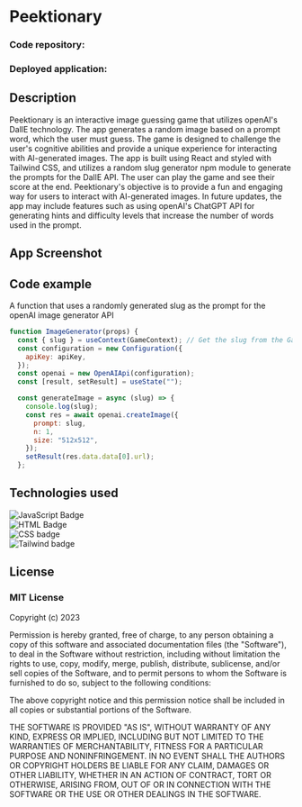 # Peektionary

### Code repository:


### Deployed application:


## Description

Peektionary is an interactive image guessing game that utilizes openAI's DallE technology. The app generates a random image based on a prompt word, which the user must guess. The game is designed to challenge the user's cognitive abilities and provide a unique experience for interacting with AI-generated images. The app is built using React and styled with Tailwind CSS, and utilizes a random slug generator npm module to generate the prompts for the DallE API. The user can play the game and see their score at the end. Peektionary's objective is to provide a fun and engaging way for users to interact with AI-generated images. In future updates, the app may include features such as using openAI's ChatGPT API for generating hints and difficulty levels that increase the number of words used in the prompt.


## App Screenshot

## Code example

A function that uses a randomly generated slug as the prompt for the openAI image generator API

```js
function ImageGenerator(props) {
  const { slug } = useContext(GameContext); // Get the slug from the GameContext
  const configuration = new Configuration({
    apiKey: apiKey,
  });
  const openai = new OpenAIApi(configuration);
  const [result, setResult] = useState("");

  const generateImage = async (slug) => {
    console.log(slug);
    const res = await openai.createImage({
      prompt: slug,
      n: 1,
      size: "512x512",
    });
    setResult(res.data.data[0].url);
  };
```

## Technologies used

![JavaScript Badge](https://img.shields.io/badge/Language-JavaScript-yellow)
<br>
![HTML Badge](https://img.shields.io/badge/Language-HTML-red)
<br>
![CSS badge](https://img.shields.io/badge/Language-CSS-blue)
<br>
![Tailwind badge](https://img.shields.io/badge/Framework-Tailwind-purple)

## License
### MIT License

Copyright (c) 2023

Permission is hereby granted, free of charge, to any person obtaining a copy
of this software and associated documentation files (the "Software"), to deal
in the Software without restriction, including without limitation the rights
to use, copy, modify, merge, publish, distribute, sublicense, and/or sell
copies of the Software, and to permit persons to whom the Software is
furnished to do so, subject to the following conditions:

The above copyright notice and this permission notice shall be included in all
copies or substantial portions of the Software.

THE SOFTWARE IS PROVIDED "AS IS", WITHOUT WARRANTY OF ANY KIND, EXPRESS OR
IMPLIED, INCLUDING BUT NOT LIMITED TO THE WARRANTIES OF MERCHANTABILITY,
FITNESS FOR A PARTICULAR PURPOSE AND NONINFRINGEMENT. IN NO EVENT SHALL THE
AUTHORS OR COPYRIGHT HOLDERS BE LIABLE FOR ANY CLAIM, DAMAGES OR OTHER
LIABILITY, WHETHER IN AN ACTION OF CONTRACT, TORT OR OTHERWISE, ARISING FROM,
OUT OF OR IN CONNECTION WITH THE SOFTWARE OR THE USE OR OTHER DEALINGS IN THE
SOFTWARE.
